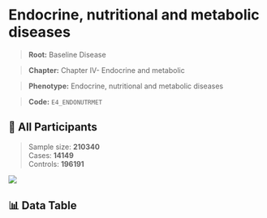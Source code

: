 # Endocrine, nutritional and metabolic diseases

> **Root:** Baseline Disease  

> **Chapter:** Chapter IV- Endocrine and metabolic  

> **Phenotype:** Endocrine, nutritional and metabolic diseases  

> **Code:** `E4_ENDONUTRMET`

## 🧪 All Participants  
> Sample size: **210340**  
> Cases: **14149**  
> Controls: **196191**
<img src="/Sensitive/Figures/ALL/Baseline/E4_ENDONUTRMET.png"/>

## 📊 Data Table
<CsvTableMRF src="/Sensitive/Data/ALL/Baseline/LG_E4_ENDONUTRMET.csv"/>

